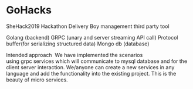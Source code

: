 # GoHacks
SheHack2019 Hackathon Delivery Boy management third party tool

Golang (backend)
GRPC (unary and server streaming API call)
Protocol buffer(for serializing structured data)
Mongo db (database)

Intended approach 
We have implemented the scenarios using grpc services which will communicate to mysql database and for the client server interaction.
We/anyone can create a new services in any language and add the functionality into the existing project. This is the beauty of micro services.


